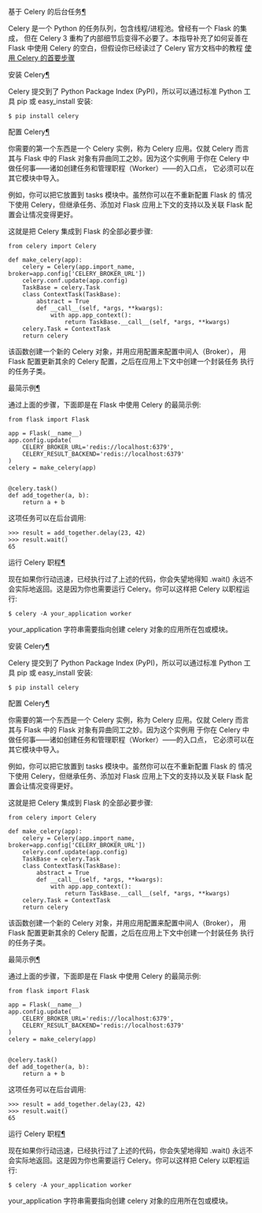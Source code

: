 
<span id="celery" ></span>
基于 Celery 的后台任务[¶](#celery)

Celery 是一个 Python 的任务队列，包含线程/进程池。曾经有一个 Flask 的集成，
但在 Celery 3 重构了内部细节后变得不必要了。本指导补充了如何妥善在 Flask
中使用 Celery 的空白，但假设你已经读过了 Celery 官方文档中的教程
[使用 Celery 的首要步骤](http://docs.celeryproject.org/en/master/getting-started/first-steps-with-celery.html)


<span id="id2" ></span>
安装 Celery[¶](#id2)

Celery 提交到了 Python Package Index (PyPI)，所以可以通过标准 Python 工具
pip 或 easy_install 安装:




```
$ pip install celery

```









<span id="id3" ></span>
配置 Celery[¶](#id3)

你需要的第一个东西是一个 Celery 实例，称为 Celery 应用。仅就 Celery 而言
其与 Flask 中的 Flask 对象有异曲同工之妙。因为这个实例用
于你在 Celery 中做任何事——诸如创建任务和管理职程（Worker）——的入口点，
它必须可以在其它模块中导入。


例如，你可以把它放置到 tasks 模块中。虽然你可以在不重新配置 Flask 的
情况下使用 Celery，但继承任务、添加对 Flask 应用上下文的支持以及关联
Flask 配置会让情况变得更好。


这就是把 Celery 集成到 Flask 的全部必要步骤:




```
from celery import Celery

def make_celery(app):
    celery = Celery(app.import_name, broker=app.config['CELERY_BROKER_URL'])
    celery.conf.update(app.config)
    TaskBase = celery.Task
    class ContextTask(TaskBase):
        abstract = True
        def __call__(self, *args, **kwargs):
            with app.app_context():
                return TaskBase.__call__(self, *args, **kwargs)
    celery.Task = ContextTask
    return celery

```






该函数创建一个新的 Celery 对象，并用应用配置来配置中间人（Broker），
用 Flask 配置更新其余的 Celery 配置，之后在应用上下文中创建一个封装任务
执行的任务子类。





<span id="id4" ></span>
最简示例[¶](#id4)

通过上面的步骤，下面即是在 Flask 中使用 Celery 的最简示例:




```
from flask import Flask

app = Flask(__name__)
app.config.update(
    CELERY_BROKER_URL='redis://localhost:6379',
    CELERY_RESULT_BACKEND='redis://localhost:6379'
)
celery = make_celery(app)


@celery.task()
def add_together(a, b):
    return a + b

```






这项任务可以在后台调用:




```
>>> result = add_together.delay(23, 42)
>>> result.wait()
65

```









<span id="id5" ></span>
运行 Celery 职程[¶](#id5)

现在如果你行动迅速，已经执行过了上述的代码，你会失望地得知 .wait()
永远不会实际地返回。这是因为你也需要运行 Celery。你可以这样把 Celery
以职程运行:




```
$ celery -A your_application worker

```






your_application 字符串需要指向创建 celery 对象的应用所在包或模块。








<span id="id2" ></span>
安装 Celery[¶](#id2)

Celery 提交到了 Python Package Index (PyPI)，所以可以通过标准 Python 工具
pip 或 easy_install 安装:




```
$ pip install celery

```









<span id="id3" ></span>
配置 Celery[¶](#id3)

你需要的第一个东西是一个 Celery 实例，称为 Celery 应用。仅就 Celery 而言
其与 Flask 中的 Flask 对象有异曲同工之妙。因为这个实例用
于你在 Celery 中做任何事——诸如创建任务和管理职程（Worker）——的入口点，
它必须可以在其它模块中导入。


例如，你可以把它放置到 tasks 模块中。虽然你可以在不重新配置 Flask 的
情况下使用 Celery，但继承任务、添加对 Flask 应用上下文的支持以及关联
Flask 配置会让情况变得更好。


这就是把 Celery 集成到 Flask 的全部必要步骤:




```
from celery import Celery

def make_celery(app):
    celery = Celery(app.import_name, broker=app.config['CELERY_BROKER_URL'])
    celery.conf.update(app.config)
    TaskBase = celery.Task
    class ContextTask(TaskBase):
        abstract = True
        def __call__(self, *args, **kwargs):
            with app.app_context():
                return TaskBase.__call__(self, *args, **kwargs)
    celery.Task = ContextTask
    return celery

```






该函数创建一个新的 Celery 对象，并用应用配置来配置中间人（Broker），
用 Flask 配置更新其余的 Celery 配置，之后在应用上下文中创建一个封装任务
执行的任务子类。





<span id="id4" ></span>
最简示例[¶](#id4)

通过上面的步骤，下面即是在 Flask 中使用 Celery 的最简示例:




```
from flask import Flask

app = Flask(__name__)
app.config.update(
    CELERY_BROKER_URL='redis://localhost:6379',
    CELERY_RESULT_BACKEND='redis://localhost:6379'
)
celery = make_celery(app)


@celery.task()
def add_together(a, b):
    return a + b

```






这项任务可以在后台调用:




```
>>> result = add_together.delay(23, 42)
>>> result.wait()
65

```









<span id="id5" ></span>
运行 Celery 职程[¶](#id5)

现在如果你行动迅速，已经执行过了上述的代码，你会失望地得知 .wait()
永远不会实际地返回。这是因为你也需要运行 Celery。你可以这样把 Celery
以职程运行:




```
$ celery -A your_application worker

```






your_application 字符串需要指向创建 celery 对象的应用所在包或模块。





